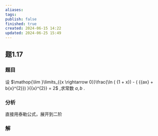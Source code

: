 ```yaml
---
aliases: 
tags: 
publish: false
finished: true
created: 2024-06-15 14:22
updated: 2024-06-25 15:49
---
```

## 题1.17
### 题目
设 $\mathop{\lim }\limits_{{x \rightarrow  0}}\frac{\ln ( {1 + x})  - ( {{ax} + b{x}^{2}}) }{{x}^{2}} = 2$ ,求常数 $a, b$ .
### 分析
直接用泰勒公式，展开到二阶
### 解